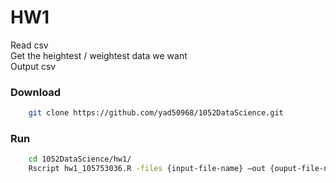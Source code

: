 # HW1
Read csv<br>
Get the heightest / weightest data we want <br>
Output csv

### Download
```sh
    git clone https://github.com/yad50968/1052DataScience.git
```
### Run
```sh
    cd 1052DataScience/hw1/
    Rscript hw1_105753036.R -files {input-file-name} –out {ouput-file-name}
```
